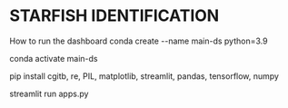 # STARFISH IDENTIFICATION

How to run the dashboard
conda create --name main-ds python=3.9

conda activate main-ds

pip install cgitb, re, PIL, matplotlib, streamlit, pandas, tensorflow, numpy

streamlit run apps.py
